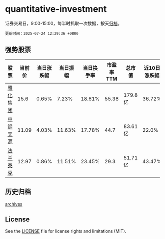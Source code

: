 # quantitative-investment

证券交易日，9:00-15:00，每半时抓取一次数据，按天[归档](archives)。

`更新时间：2025-07-24 12:29:36 +0800`

## 强势股票

|股票|当前价|当日涨跌幅|当日振幅|当日换手率|市盈率TTM|总市值|近10日涨跌幅|
|----|----|----|----|----|----|----|----|
|[雅化集团](https://xueqiu.com/S/SZ002497)|15.6|0.65%|7.23%|18.61%|55.38|179.8亿|36.72%|
|[中钢天源](https://xueqiu.com/S/SZ002057)|11.09|4.03%|11.63%|17.78%|44.7|83.61亿|22.0%|
|[法兰泰克](https://xueqiu.com/S/SH603966)|12.97|0.86%|11.51%|23.45%|29.3|51.71亿|43.47%|

## 历史归档

[archives](archives)

## License

See the [LICENSE](LICENSE) file for license rights and limitations (MIT).
